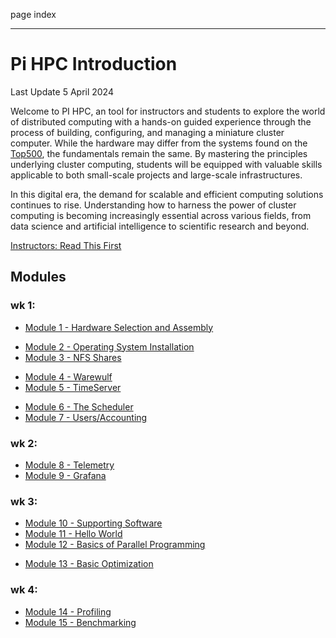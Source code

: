 page
index


---

# Pi HPC Introduction

<span class="small">Last Update 5 April 2024</span>

Welcome to PI HPC, an tool for instructors and students to explore the world of distributed computing with a hands-on guided experience through the process of building, configuring, and managing a miniature cluster computer. While the hardware may differ from the systems found on the [Top500](https://top500.org), the fundamentals remain the same. By mastering the principles underlying cluster computing, students will be equipped with valuable skills applicable to both small-scale projects and large-scale infrastructures.

In this digital era, the demand for scalable and efficient computing solutions continues to rise. Understanding how to harness the power of cluster computing is becoming increasingly essential across various fields, from data science and artificial intelligence to scientific research and beyond.

[Instructors: Read This First](instructors)

## Modules

### wk 1:
- [Module 1 - Hardware Selection and Assembly](modules/hardware-selection.md)
<!-- TODO: john needs to do this-->
- [Module 2 - Operating System Installation](modules/os-install.md)
- [Module 3 - NFS Shares](modules/nfs.md)
<!-- TODO: Tess needs to update chrony.md to reflect pi5 changes -->
- [Module 4 - Warewulf](modules/ww.md)
- [Module 5 - TimeServer](modules/chrony.md)
<!-- TODO: waiting on vince to get back to know how to do this step -->
- [Module 6 - The Scheduler](modules/slurm.md)
- [Module 7 - Users/Accounting](modules/accounting.md)

### wk 2:
- [Module 8 - Telemetry]()
- [Module 9 - Grafana]()

### wk 3:
- [Module 10 - Supporting Software](modules/supporting-software.md)
- [Module 11 - Hello World](modules/hello-world.md)
- [Module 12 - Basics of Parallel Programming]()
<!-- TODO: John-->
- [Module 13 - Basic Optimization]()

### wk 4:
- [Module 14 - Profiling]()
- [Module 15 - Benchmarking]()
<!-- TODO: tess or drew-->

<!-- TODO: not rn 
<!-- - [Module 11 - Parallel Storage (Optional)](module-11) -->
<!-- - Module 12 - GPU Compute (Optional)            plans need to be finalized for this -->
<!-- - Module 14 - Challenges                        also john -->
